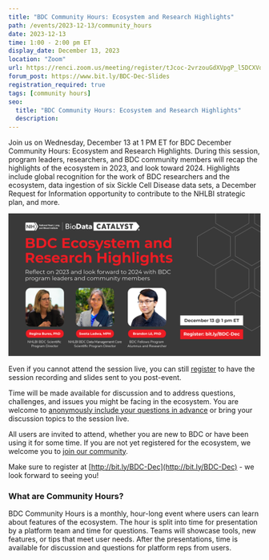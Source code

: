 ```yaml
---
title: "BDC Community Hours: Ecosystem and Research Highlights"
path: /events/2023-12-13/community_hours
date: 2023-12-13
time: 1:00 - 2:00 pm ET
display_date: December 13, 2023
location: "Zoom"
url: https://renci.zoom.us/meeting/register/tJcoc-2vrzouGdXVpgP_l5DCXVd1ONu-nNgj
forum_post: https://www.bit.ly/BDC-Dec-Slides
registration_required: true
tags: [community hours]
seo:
  title: "BDC Community Hours: Ecosystem and Research Highlights"
  description:
---
```


Join us on Wednesday, December 13 at 1 PM ET for BDC December Community Hours: Ecosystem and Research Highlights. During this session, program leaders, researchers, and BDC community members will recap the highlights of the ecosystem in 2023, and look toward 2024. Highlights include global recognition for the work of BDC researchers and the ecosystem, data ingestion of six Sickle Cell Disease data sets, a December Request for Information opportunity to contribute to the NHLBI strategic plan, and more.

<div class="twothirds-width-image">
  <img src='./2023-12-13_Community-Hours-graphic.png' alt="View enlarged image"/>
</div>

Even if you cannot attend the session live, you can still [register](http://bit.ly/BDC-Dec) to have the session recording and slides sent to you post-event.

Time will be made available for discussion and to address questions, challenges, and issues you might be facing in the ecosystem. You are welcome to [anonymously include your questions in advance](https://forms.gle/iPifJTM5q2eeKa7UA) or bring your discussion topics to the session live.

All users are invited to attend, whether you are new to BDC or have been using it for some time. If you are not yet registered for the ecosystem, we welcome you to [join our community](https://biodatacatalyst.nhlbi.nih.gov/contact/ecosystem/).

Make sure to register at [http://bit.ly/BDC-Dec](http://bit.ly/BDC-Dec) - we look forward to seeing you!

### What are Community Hours?

BDC Community Hours is a monthly, hour-long event where users can learn about features of the ecosystem. The hour is split into time for presentation by a platform team and time for questions. Teams will showcase tools, new features, or tips that meet user needs. After the presentations, time is available for discussion and questions for platform reps from users.